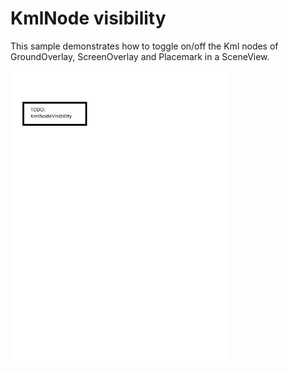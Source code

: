 # KmlNode visibility

This sample demonstrates how to toggle on/off the Kml nodes of GroundOverlay, ScreenOverlay and Placemark in a SceneView.

<img src="KmlNodeVisibility.jpg" width="350"/>



